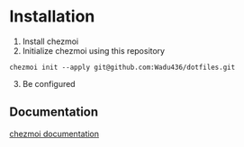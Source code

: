 # Installation
1) Install chezmoi
2) Initialize chezmoi using this repository
```
chezmoi init --apply git@github.com:Wadu436/dotfiles.git
```
3) Be configured

## Documentation
[chezmoi documentation](https://www.chezmoi.io/user-guide/command-overview/)
